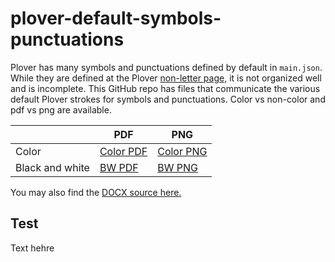 # plover-default-symbols-punctuations
Plover has many symbols and punctuations defined by default in `main.json`. While they are defined at the Plover [non-letter page,](https://www.openstenoproject.org/learn-plover/lesson-7-non-letters.html) it is not organized well and is incomplete. This GitHub repo has files that communicate the various default Plover strokes for symbols and punctuations. Color vs non-color and pdf vs png are available.

| | PDF | PNG |
|-|-------|-------------|
|Color| [Color PDF](symbols_color.pdf) | [Color PNG](symbols_BW.pdf) |
|Black and white| [BW PDF](symbols_BW.pdf) | [BW PNG](symbols_BW.png) |

You may also find the [DOCX source here.](source/symbols.docx)

## Test
Text hehre
